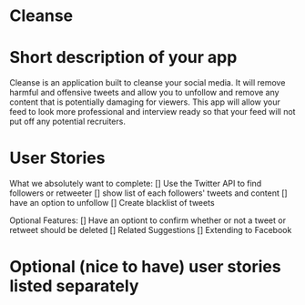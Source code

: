 # Cleanse

# Short description of your app
Cleanse is an application built to cleanse your social media. It will remove harmful and offensive tweets and allow you to unfollow and remove any content that is potentially damaging for viewers. This app will allow your feed to look more professional and interview ready so that your feed will not put off any potential recruiters.  

# User Stories
What we absolutely want to complete:
[] Use the Twitter API to find followers or retweeter
  [] show list of each followers' tweets and content
    [] have an option to unfollow
  [] Create blacklist of tweets
    
Optional Features: 
[] Have an optiont to confirm whether or not a tweet or retweet should be deleted
[] Related Suggestions
[] Extending to Facebook

# Optional (nice to have) user stories listed separately
